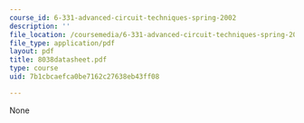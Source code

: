 ```yaml
---
course_id: 6-331-advanced-circuit-techniques-spring-2002
description: ''
file_location: /coursemedia/6-331-advanced-circuit-techniques-spring-2002/7b1cbcaefca0be7162c27638eb43ff08_8038datasheet.pdf
file_type: application/pdf
layout: pdf
title: 8038datasheet.pdf
type: course
uid: 7b1cbcaefca0be7162c27638eb43ff08

---
```

None
